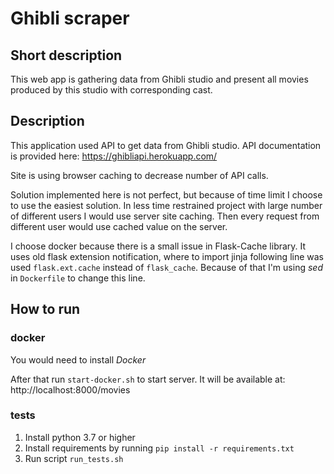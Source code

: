 # Ghibli scraper
## Short description
This web app is gathering data from Ghibli studio and present all
movies produced by this studio with corresponding cast.

## Description
This application used API to get data from Ghibli studio.
API documentation is provided here: https://ghibliapi.herokuapp.com/

Site is using browser caching to decrease number of API calls.

Solution implemented here is not perfect, but because of time limit
I choose to use the easiest solution. In less time restrained project
with large number of different users I would use server site caching.
Then every request from different user would use cached value on the server.

I choose docker because there is a small issue in Flask-Cache library. 
It uses old flask extension notification, where to import jinja following line
was used `flask.ext.cache` instead of `flask_cache`. Because of that I'm using
*sed* in `Dockerfile` to change this line.

## How to run
### docker
You would need to install *Docker*

After that run `start-docker.sh` to start server. It will be available at: 
http://localhost:8000/movies

### tests
1. Install python 3.7 or higher
2. Install requirements by running `pip install -r requirements.txt`
3. Run script `run_tests.sh`
